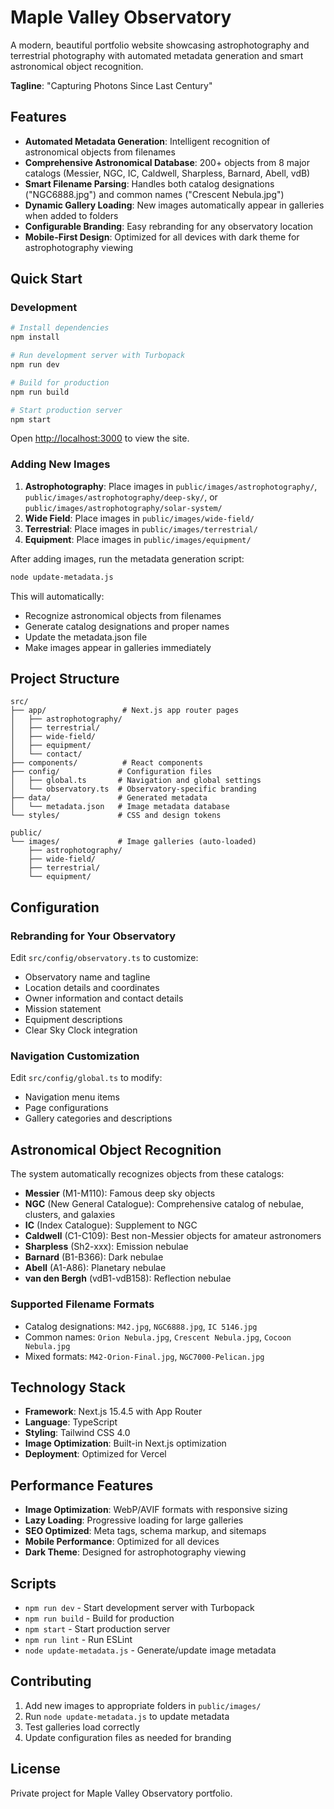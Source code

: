 # Maple Valley Observatory

A modern, beautiful portfolio website showcasing astrophotography and terrestrial photography with automated metadata generation and smart astronomical object recognition.

**Tagline**: "Capturing Photons Since Last Century"

## Features

- **Automated Metadata Generation**: Intelligent recognition of astronomical objects from filenames
- **Comprehensive Astronomical Database**: 200+ objects from 8 major catalogs (Messier, NGC, IC, Caldwell, Sharpless, Barnard, Abell, vdB)
- **Smart Filename Parsing**: Handles both catalog designations ("NGC6888.jpg") and common names ("Crescent Nebula.jpg")
- **Dynamic Gallery Loading**: New images automatically appear in galleries when added to folders
- **Configurable Branding**: Easy rebranding for any observatory location
- **Mobile-First Design**: Optimized for all devices with dark theme for astrophotography viewing

## Quick Start

### Development

```bash
# Install dependencies
npm install

# Run development server with Turbopack
npm run dev

# Build for production
npm run build

# Start production server
npm start
```

Open [http://localhost:3000](http://localhost:3000) to view the site.

### Adding New Images

1. **Astrophotography**: Place images in `public/images/astrophotography/`, `public/images/astrophotography/deep-sky/`, or `public/images/astrophotography/solar-system/`
2. **Wide Field**: Place images in `public/images/wide-field/`
3. **Terrestrial**: Place images in `public/images/terrestrial/`
4. **Equipment**: Place images in `public/images/equipment/`

After adding images, run the metadata generation script:

```bash
node update-metadata.js
```

This will automatically:
- Recognize astronomical objects from filenames
- Generate catalog designations and proper names
- Update the metadata.json file
- Make images appear in galleries immediately

## Project Structure

```
src/
├── app/                 # Next.js app router pages
│   ├── astrophotography/
│   ├── terrestrial/
│   ├── wide-field/
│   ├── equipment/
│   └── contact/
├── components/          # React components
├── config/             # Configuration files
│   ├── global.ts       # Navigation and global settings
│   └── observatory.ts  # Observatory-specific branding
├── data/               # Generated metadata
│   └── metadata.json   # Image metadata database
└── styles/             # CSS and design tokens

public/
└── images/             # Image galleries (auto-loaded)
    ├── astrophotography/
    ├── wide-field/
    ├── terrestrial/
    └── equipment/
```

## Configuration

### Rebranding for Your Observatory

Edit `src/config/observatory.ts` to customize:
- Observatory name and tagline
- Location details and coordinates
- Owner information and contact details
- Mission statement
- Equipment descriptions
- Clear Sky Clock integration

### Navigation Customization

Edit `src/config/global.ts` to modify:
- Navigation menu items
- Page configurations
- Gallery categories and descriptions

## Astronomical Object Recognition

The system automatically recognizes objects from these catalogs:

- **Messier** (M1-M110): Famous deep sky objects
- **NGC** (New General Catalogue): Comprehensive catalog of nebulae, clusters, and galaxies
- **IC** (Index Catalogue): Supplement to NGC
- **Caldwell** (C1-C109): Best non-Messier objects for amateur astronomers
- **Sharpless** (Sh2-xxx): Emission nebulae
- **Barnard** (B1-B366): Dark nebulae
- **Abell** (A1-A86): Planetary nebulae
- **van den Bergh** (vdB1-vdB158): Reflection nebulae

### Supported Filename Formats

- Catalog designations: `M42.jpg`, `NGC6888.jpg`, `IC 5146.jpg`
- Common names: `Orion Nebula.jpg`, `Crescent Nebula.jpg`, `Cocoon Nebula.jpg`
- Mixed formats: `M42-Orion-Final.jpg`, `NGC7000-Pelican.jpg`

## Technology Stack

- **Framework**: Next.js 15.4.5 with App Router
- **Language**: TypeScript
- **Styling**: Tailwind CSS 4.0
- **Image Optimization**: Built-in Next.js optimization
- **Deployment**: Optimized for Vercel

## Performance Features

- **Image Optimization**: WebP/AVIF formats with responsive sizing
- **Lazy Loading**: Progressive loading for large galleries
- **SEO Optimized**: Meta tags, schema markup, and sitemaps
- **Mobile Performance**: Optimized for all devices
- **Dark Theme**: Designed for astrophotography viewing

## Scripts

- `npm run dev` - Start development server with Turbopack
- `npm run build` - Build for production
- `npm start` - Start production server
- `npm run lint` - Run ESLint
- `node update-metadata.js` - Generate/update image metadata

## Contributing

1. Add new images to appropriate folders in `public/images/`
2. Run `node update-metadata.js` to update metadata
3. Test galleries load correctly
4. Update configuration files as needed for branding

## License

Private project for Maple Valley Observatory portfolio.

